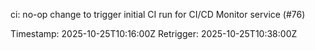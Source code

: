 ci: no-op change to trigger initial CI run for CI/CD Monitor service (#76)

Timestamp: 2025-10-25T10:16:00Z
Retrigger: 2025-10-25T10:38:00Z
